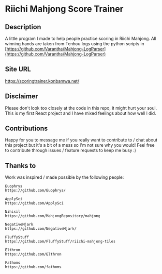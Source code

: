 # Riichi Mahjong Score Trainer

## Description

A little program I made to help people practice scoring in Riichi Mahjong. All winning hands are taken from Tenhou logs using the python scripts in [https://github.com/Varantha/Mahjong-LogParser](https://github.com/Varantha/Mahjong-LogParser)


## Site URL

https://scoringtrainer.konbamwa.net/

## Disclaimer

Please don't look too closely at the code in this repo, it might hurt your soul. This is my first React project and I have mixed feelings about how well I did. 


## Contributions

Happy for you to message me if you really want to contribute to / chat about this project but it's a bit of a mess so I'm not sure why you would! 
Feel free to contribute through issues / feature requests to keep me busy :)

## Thanks to 
Work was inspired / made possible by the following people:
```
Euophrys
https://github.com/Euophrys/

ApplySci
https://github.com/ApplySci

Nihisil
https://github.com/MahjongRepository/mahjong

NegativeMjark
https://github.com/NegativeMjark/

FluffyStuff
https://github.com/FluffyStuff/riichi-mahjong-tiles

Elthron
https://github.com/Elthron

Fathoms
https://github.com/fathoms
```

